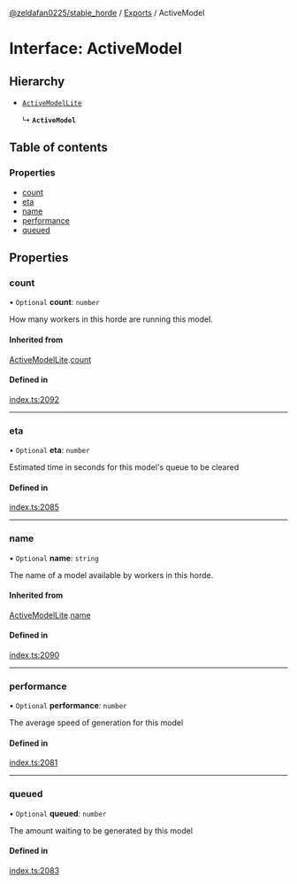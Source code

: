[@zeldafan0225/stable_horde](../readme.md) / [Exports](../modules.md) / ActiveModel

# Interface: ActiveModel

## Hierarchy

- [`ActiveModelLite`](ActiveModelLite.md)

  ↳ **`ActiveModel`**

## Table of contents

### Properties

- [count](ActiveModel.md#count)
- [eta](ActiveModel.md#eta)
- [name](ActiveModel.md#name)
- [performance](ActiveModel.md#performance)
- [queued](ActiveModel.md#queued)

## Properties

### count

• `Optional` **count**: `number`

How many workers in this horde are running this model.

#### Inherited from

[ActiveModelLite](ActiveModelLite.md).[count](ActiveModelLite.md#count)

#### Defined in

[index.ts:2092](https://github.com/ZeldaFan0225/stable_horde/blob/b03d78a/index.ts#L2092)

___

### eta

• `Optional` **eta**: `number`

Estimated time in seconds for this model's queue to be cleared

#### Defined in

[index.ts:2085](https://github.com/ZeldaFan0225/stable_horde/blob/b03d78a/index.ts#L2085)

___

### name

• `Optional` **name**: `string`

The name of a model available by workers in this horde.

#### Inherited from

[ActiveModelLite](ActiveModelLite.md).[name](ActiveModelLite.md#name)

#### Defined in

[index.ts:2090](https://github.com/ZeldaFan0225/stable_horde/blob/b03d78a/index.ts#L2090)

___

### performance

• `Optional` **performance**: `number`

The average speed of generation for this model

#### Defined in

[index.ts:2081](https://github.com/ZeldaFan0225/stable_horde/blob/b03d78a/index.ts#L2081)

___

### queued

• `Optional` **queued**: `number`

The amount waiting to be generated by this model

#### Defined in

[index.ts:2083](https://github.com/ZeldaFan0225/stable_horde/blob/b03d78a/index.ts#L2083)
